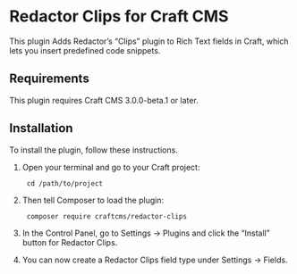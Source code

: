 Redactor Clips for Craft CMS
===================

This plugin Adds Redactor’s “Clips” plugin to Rich Text fields in Craft, which lets you insert predefined code snippets.

## Requirements

This plugin requires Craft CMS 3.0.0-beta.1 or later.


## Installation

To install the plugin, follow these instructions.

1. Open your terminal and go to your Craft project:

        cd /path/to/project

2. Then tell Composer to load the plugin:

        composer require craftcms/redactor-clips

3. In the Control Panel, go to Settings → Plugins and click the “Install” button for Redactor Clips.

4. You can now create a Redactor Clips field type under Settings → Fields.
